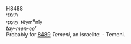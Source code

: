 <body>
  <p>H8488<br>  תּימני  <br> תֵּּימְנִי  ‎  têym<sup>e</sup>nı̂y  <br><i>tay-men-ee‘ </i><br>Probably for <a href="h8489.htm">8489</a>  <i>Temeni</i>, an Israelite: - Temeni.<br></p>
 </body>
